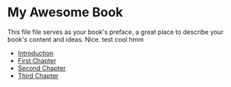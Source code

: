 # My Awesome Book

This file file serves as your book's preface, a great place to describe your book's content and ideas.
Nice. test cool hmm

* [Introduction](README.md)
* [First Chapter](chapter1.md)
* [Second Chapter](second_chapter.md)
* [Third Chapter](javascript/README.md)


